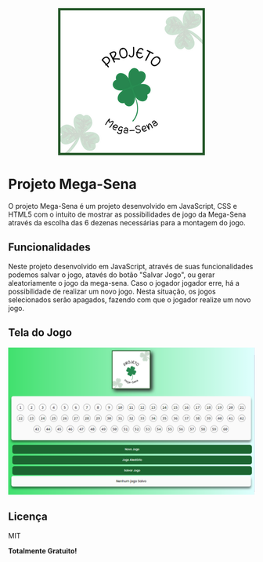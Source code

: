 <center>
<img src="https://github.com/rod-lopes/megasena/blob/main/Sena.png?raw=true" alt="Mega Sena">
</center>

# Projeto Mega-Sena

O projeto Mega-Sena é um projeto desenvolvido em JavaScript, CSS e HTML5 com o intuito de mostrar as possibilidades de jogo da Mega-Sena através da escolha das 6 dezenas necessárias para a montagem do jogo.

## Funcionalidades

Neste projeto desenvolvido em JavaScript, através de suas funcionalidades podemos salvar o jogo, atavés do botão "Salvar Jogo", ou gerar aleatoriamente o jogo da mega-sena.
Caso o jogador jogador erre, há a possibilidade de realizar um novo jogo. Nesta situação, os jogos selecionados serão apagados, fazendo com que o jogador realize um novo jogo.


## Tela do Jogo

<img src="https://github.com/rod-lopes/megasena/blob/main/tela1.png?raw=true" alt="Mega Sena">


## Licença

MIT

**Totalmente Gratuito!**
